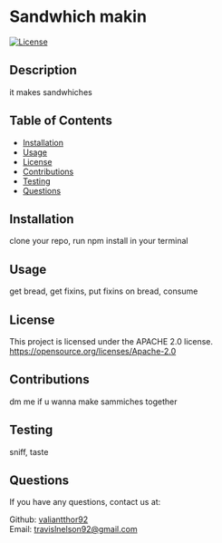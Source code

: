 # Sandwhich makin

  [![License](https://img.shields.io/badge/License-Apache_2.0-blue.svg)](https://opensource.org/licenses/Apache-2.0)

  ## Description
  it makes sandwhiches

  ## Table of Contents
  * [Installation](#installation)
  * [Usage](#usage)
  * [License](#license)
  * [Contributions](#contributions)
  * [Testing](#testing)
  * [Questions](#questions)
  
  ## Installation
  clone your repo, run npm install in your terminal 

  ## Usage
  get bread, get fixins, put fixins on bread, consume

  ## License 
  This project is licensed under the APACHE 2.0 license. <br />
  https://opensource.org/licenses/Apache-2.0

  ## Contributions
  dm me if u wanna make sammiches together

  ## Testing
  sniff, taste

  ## Questions
  If you have any questions, contact us at: <br />

  Github: [valiantthor92](https://github.com/valiantthor92) <br />
  Email: [travislnelson92@gmail.com](mailto:travislnelson92@gmail.com)

